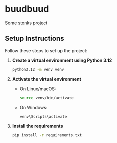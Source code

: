 # buudbuud
Some stonks project

## Setup Instructions

Follow these steps to set up the project:

1. **Create a virtual environment using Python 3.12**
   
   ```bash
   python3.12 -m venv venv
   ```

2. **Activate the virtual environment**
   
   - On Linux/macOS:
     ```bash
     source venv/bin/activate
     ```
   - On Windows:
     ```cmd
     venv\Scripts\activate
     ```

3. **Install the requirements**
   
   ```bash
   pip install -r requirements.txt
   ```
